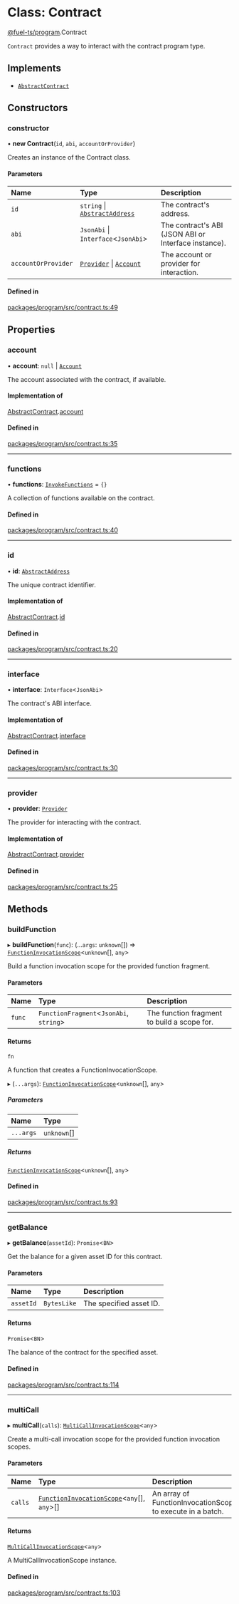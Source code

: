 # Class: Contract

[@fuel-ts/program](/api/Program/index.md).Contract

`Contract` provides a way to interact with the contract program type.

## Implements

- [`AbstractContract`](/api/Interfaces/AbstractContract.md)

## Constructors

### constructor

• **new Contract**(`id`, `abi`, `accountOrProvider`)

Creates an instance of the Contract class.

#### Parameters

| Name | Type | Description |
| :------ | :------ | :------ |
| `id` | `string` \| [`AbstractAddress`](/api/Interfaces/AbstractAddress.md) | The contract's address. |
| `abi` | `JsonAbi` \| `Interface`&lt;`JsonAbi`\> | The contract's ABI (JSON ABI or Interface instance). |
| `accountOrProvider` | [`Provider`](/api/Providers/Provider.md) \| [`Account`](/api/Wallet/Account.md) | The account or provider for interaction. |

#### Defined in

[packages/program/src/contract.ts:49](https://github.com/FuelLabs/fuels-ts/blob/5ff795dc/packages/program/src/contract.ts#L49)

## Properties

### account

• **account**: ``null`` \| [`Account`](/api/Wallet/Account.md)

The account associated with the contract, if available.

#### Implementation of

[AbstractContract](/api/Interfaces/AbstractContract.md).[account](/api/Interfaces/AbstractContract.md#account)

#### Defined in

[packages/program/src/contract.ts:35](https://github.com/FuelLabs/fuels-ts/blob/5ff795dc/packages/program/src/contract.ts#L35)

___

### functions

• **functions**: [`InvokeFunctions`](/api/Program/InvokeFunctions.md) = `{}`

A collection of functions available on the contract.

#### Defined in

[packages/program/src/contract.ts:40](https://github.com/FuelLabs/fuels-ts/blob/5ff795dc/packages/program/src/contract.ts#L40)

___

### id

• **id**: [`AbstractAddress`](/api/Interfaces/AbstractAddress.md)

The unique contract identifier.

#### Implementation of

[AbstractContract](/api/Interfaces/AbstractContract.md).[id](/api/Interfaces/AbstractContract.md#id)

#### Defined in

[packages/program/src/contract.ts:20](https://github.com/FuelLabs/fuels-ts/blob/5ff795dc/packages/program/src/contract.ts#L20)

___

### interface

• **interface**: `Interface`&lt;`JsonAbi`\>

The contract's ABI interface.

#### Implementation of

[AbstractContract](/api/Interfaces/AbstractContract.md).[interface](/api/Interfaces/AbstractContract.md#interface)

#### Defined in

[packages/program/src/contract.ts:30](https://github.com/FuelLabs/fuels-ts/blob/5ff795dc/packages/program/src/contract.ts#L30)

___

### provider

• **provider**: [`Provider`](/api/Providers/Provider.md)

The provider for interacting with the contract.

#### Implementation of

[AbstractContract](/api/Interfaces/AbstractContract.md).[provider](/api/Interfaces/AbstractContract.md#provider)

#### Defined in

[packages/program/src/contract.ts:25](https://github.com/FuelLabs/fuels-ts/blob/5ff795dc/packages/program/src/contract.ts#L25)

## Methods

### buildFunction

▸ **buildFunction**(`func`): (...`args`: `unknown`[]) => [`FunctionInvocationScope`](/api/Program/FunctionInvocationScope.md)&lt;`unknown`[], `any`\>

Build a function invocation scope for the provided function fragment.

#### Parameters

| Name | Type | Description |
| :------ | :------ | :------ |
| `func` | `FunctionFragment`&lt;`JsonAbi`, `string`\> | The function fragment to build a scope for. |

#### Returns

`fn`

A function that creates a FunctionInvocationScope.

▸ (`...args`): [`FunctionInvocationScope`](/api/Program/FunctionInvocationScope.md)&lt;`unknown`[], `any`\>

##### Parameters

| Name | Type |
| :------ | :------ |
| `...args` | `unknown`[] |

##### Returns

[`FunctionInvocationScope`](/api/Program/FunctionInvocationScope.md)&lt;`unknown`[], `any`\>

#### Defined in

[packages/program/src/contract.ts:93](https://github.com/FuelLabs/fuels-ts/blob/5ff795dc/packages/program/src/contract.ts#L93)

___

### getBalance

▸ **getBalance**(`assetId`): `Promise`&lt;`BN`\>

Get the balance for a given asset ID for this contract.

#### Parameters

| Name | Type | Description |
| :------ | :------ | :------ |
| `assetId` | `BytesLike` | The specified asset ID. |

#### Returns

`Promise`&lt;`BN`\>

The balance of the contract for the specified asset.

#### Defined in

[packages/program/src/contract.ts:114](https://github.com/FuelLabs/fuels-ts/blob/5ff795dc/packages/program/src/contract.ts#L114)

___

### multiCall

▸ **multiCall**(`calls`): [`MultiCallInvocationScope`](/api/Program/MultiCallInvocationScope.md)&lt;`any`\>

Create a multi-call invocation scope for the provided function invocation scopes.

#### Parameters

| Name | Type | Description |
| :------ | :------ | :------ |
| `calls` | [`FunctionInvocationScope`](/api/Program/FunctionInvocationScope.md)&lt;`any`[], `any`\>[] | An array of FunctionInvocationScopes to execute in a batch. |

#### Returns

[`MultiCallInvocationScope`](/api/Program/MultiCallInvocationScope.md)&lt;`any`\>

A MultiCallInvocationScope instance.

#### Defined in

[packages/program/src/contract.ts:103](https://github.com/FuelLabs/fuels-ts/blob/5ff795dc/packages/program/src/contract.ts#L103)
